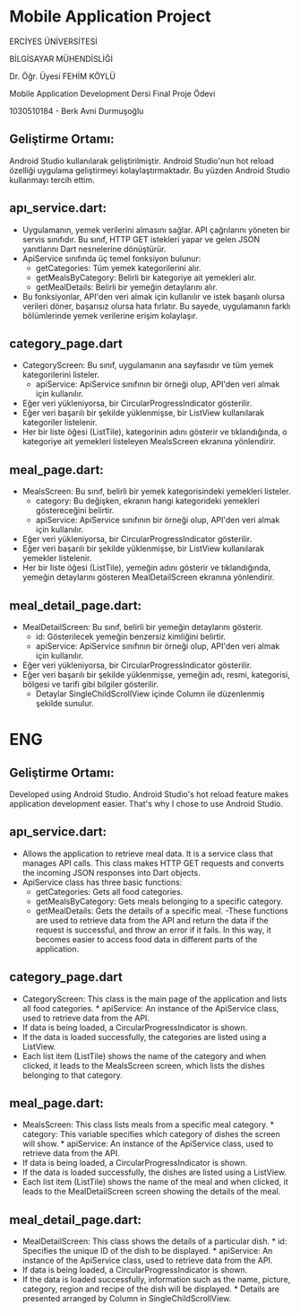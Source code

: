 # Mobile Application Project
ERCİYES ÜNİVERSİTESİ

BİLGİSAYAR MÜHENDİSLİĞİ

Dr. Öğr. Üyesi FEHİM KÖYLÜ

Mobile Application Development Dersi Final Proje Ödevi

1030510184  -  Berk Avni Durmuşoğlu

## Geliştirme Ortamı:
  Android Studio kullanılarak geliştirilmiştir. Android Studio'nun hot reload özelliği uygulama geliştirmeyi kolaylaştırmaktadır. Bu yüzden Android Studio kullanmayı tercih ettim.

## apı_service.dart:
  - Uygulamanın, yemek verilerini almasını sağlar. API çağrılarını yöneten bir servis sınıfıdır. Bu sınıf, HTTP GET istekleri yapar ve gelen JSON yanıtlarını Dart nesnelerine dönüştürür.
  - ApiService sınıfında üç temel fonksiyon bulunur:
       * getCategories: Tüm yemek kategorilerini alır.
       * getMealsByCategory: Belirli bir kategoriye ait yemekleri alır.
       * getMealDetails: Belirli bir yemeğin detaylarını alır.
  - Bu fonksiyonlar, API'den veri almak için kullanılır ve istek başarılı olursa verileri döner, başarısız olursa hata fırlatır. Bu sayede, uygulamanın farklı bölümlerinde yemek verilerine erişim kolaylaşır.

 ## category_page.dart
   - CategoryScreen: Bu sınıf, uygulamanın ana sayfasıdır ve tüm yemek kategorilerini listeler.
        * apiService: ApiService sınıfının bir örneği olup, API'den veri almak için kullanılır.
   - Eğer veri yükleniyorsa, bir CircularProgressIndicator gösterilir.
   - Eğer veri başarılı bir şekilde yüklenmişse, bir ListView kullanılarak kategoriler listelenir.
   - Her bir liste öğesi (ListTile), kategorinin adını gösterir ve tıklandığında, o kategoriye ait yemekleri listeleyen MealsScreen ekranına yönlendirir.

## meal_page.dart:
  - MealsScreen: Bu sınıf, belirli bir yemek kategorisindeki yemekleri listeler.
       * category: Bu değişken, ekranın hangi kategorideki yemekleri göstereceğini belirtir.
       * apiService: ApiService sınıfının bir örneği olup, API'den veri almak için kullanılır.
  - Eğer veri yükleniyorsa, bir CircularProgressIndicator gösterilir.
  - Eğer veri başarılı bir şekilde yüklenmişse, bir ListView kullanılarak yemekler listelenir.
  - Her bir liste öğesi (ListTile), yemeğin adını gösterir ve tıklandığında, yemeğin detaylarını gösteren MealDetailScreen ekranına yönlendirir.

## meal_detail_page.dart:
  - MealDetailScreen: Bu sınıf, belirli bir yemeğin detaylarını gösterir.
       * id: Gösterilecek yemeğin benzersiz kimliğini belirtir.
       * apiService: ApiService sınıfının bir örneği olup, API'den veri almak için kullanılır.
  - Eğer veri yükleniyorsa, bir CircularProgressIndicator gösterilir.
  - Eğer veri başarılı bir şekilde yüklenmişse, yemeğin adı, resmi, kategorisi, bölgesi ve tarifi gibi bilgiler gösterilir.
       * Detaylar SingleChildScrollView içinde Column ile düzenlenmiş şekilde sunulur.
    
# ENG

## Geliştirme Ortamı:
  Developed using Android Studio. Android Studio's hot reload feature makes application development easier. That's why I chose to use Android Studio.

## apı_service.dart:
  - Allows the application to retrieve meal data. It is a service class that manages API calls. This class makes HTTP GET requests and converts the incoming JSON responses into Dart objects.
  - ApiService class has three basic functions:
       * getCategories: Gets all food categories.
       * getMealsByCategory: Gets meals belonging to a specific category.
       * getMealDetails: Gets the details of a specific meal.
  -These functions are used to retrieve data from the API and return the data if the request is successful, and throw an error if it fails. In this way, it becomes easier to access food data in different parts of the application.

## category_page.dart
  - CategoryScreen: This class is the main page of the application and lists all food categories.
        * apiService: An instance of the ApiService class, used to retrieve data from the API.
  - If data is being loaded, a CircularProgressIndicator is shown.
  - If the data is loaded successfully, the categories are listed using a ListView.
  - Each list item (ListTile) shows the name of the category and when clicked, it leads to the MealsScreen screen, which lists the dishes belonging to that category.

## meal_page.dart:
  - MealsScreen: This class lists meals from a specific meal category.
        * category: This variable specifies which category of dishes the screen will show.
        * apiService: An instance of the ApiService class, used to retrieve data from the API.
  - If data is being loaded, a CircularProgressIndicator is shown.
  - If the data is loaded successfully, the dishes are listed using a ListView.
  - Each list item (ListTile) shows the name of the meal and when clicked, it leads to the MealDetailScreen screen showing the details of the meal.

## meal_detail_page.dart:
  - MealDetailScreen: This class shows the details of a particular dish.
        * id: Specifies the unique ID of the dish to be displayed.
        * apiService: An instance of the ApiService class, used to retrieve data from the API.
  - If data is being loaded, a CircularProgressIndicator is shown.
  - If the data is loaded successfully, information such as the name, picture, category, region and recipe of the dish will be displayed.
        * Details are presented arranged by Column in SingleChildScrollView.

 
	
